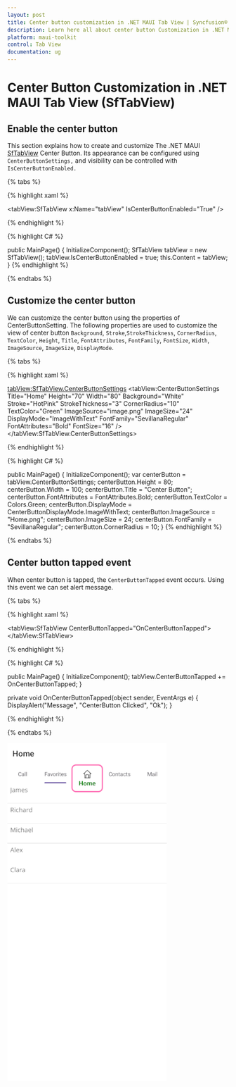 ```yaml
---
layout: post
title: Center button customization in .NET MAUI Tab View | Syncfusion®
description: Learn here all about center button Customization in .NET MAUI Tab View control.
platform: maui-toolkit
control: Tab View
documentation: ug
---
```


# Center Button Customization in .NET MAUI Tab View (SfTabView)

## Enable the center button 
This section explains how to create and customize The .NET MAUI [SfTabView](https://help.syncfusion.com/cr/maui-toolkit/Syncfusion.Maui.Toolkit.TabView.SfTabView.html) Center Button. Its appearance can be configured using `CenterButtonSettings,` and visibility can be controlled with `IsCenterButtonEnabled.`

{% tabs %}

{% highlight xaml %}

<tabView:SfTabView x:Name="tabView"
                   IsCenterButtonEnabled="True" />

{% endhighlight %}

{% highlight C# %}

public MainPage()
{
    InitializeComponent();
    SfTabView tabView = new SfTabView();
    tabView.IsCenterButtonEnabled = true;
    this.Content = tabView;
}
{% endhighlight %}

{% endtabs %}

## Customize the center button
We can customize the center button using the properties of CenterButtonSetting. The following properties are used to customize the view of center button `Background`, `Stroke`,`StrokeThickness`, `CornerRadius`, `TextColor`, `Height`, `Title`, `FontAttributes`, `FontFamily`, `FontSize`, `Width`, `ImageSource`, `ImageSize`, `DisplayMode`.


{% tabs %}

{% highlight xaml %}

<tabView:SfTabView.CenterButtonSettings>
     <tabView:CenterButtonSettings Title="Home" 
                              Height="70" 
                              Width="80"
                              Background="White" 
                              Stroke="HotPink" 
                              StrokeThickness="3" 
                              CornerRadius="10" 
                              TextColor="Green" 
                              ImageSource="image.png" 
                              ImageSize="24" 
                              DisplayMode="ImageWithText" 
                              FontFamily="SevillanaRegular" 
                              FontAttributes="Bold" 
                              FontSize="16" />
</tabView:SfTabView.CenterButtonSettings>

{% endhighlight %}

{% highlight C# %}

public MainPage()
{
    InitializeComponent();
    var centerButton = tabView.CenterButtonSettings;        centerButton.Height = 80;
    centerButton.Width = 100;
    centerButton.Title = "Center Button";    
    centerButton.FontAttributes = FontAttributes.Bold;
    centerButton.TextColor = Colors.Green;        centerButton.DisplayMode = CenterButtonDisplayMode.ImageWithText;
    centerButton.ImageSource = "Home.png";        centerButton.ImageSize = 24;
    centerButton.FontFamily = "SevillanaRegular";        centerButton.CornerRadius = 10;
}
{% endhighlight %}

{% endtabs %}

## Center button tapped event

When center button is tapped, the `CenterButtonTapped` event occurs. Using this event we can set alert message.

{% tabs %}

{% highlight xaml %}

<tabView:SfTabView CenterButtonTapped="OnCenterButtonTapped">
</tabView:SfTabView>

{% endhighlight %}

{% highlight C# %}

public MainPage()
{
    InitializeComponent();
    tabView.CenterButtonTapped += OnCenterButtonTapped;
}

private void OnCenterButtonTapped(object sender, EventArgs e)
{
    DisplayAlert("Message", "CenterButton Clicked", "Ok");
}

{% endhighlight %}

{% endtabs %}

![CenterButton .NET MAUI TabView](images/CenterButton.png)
